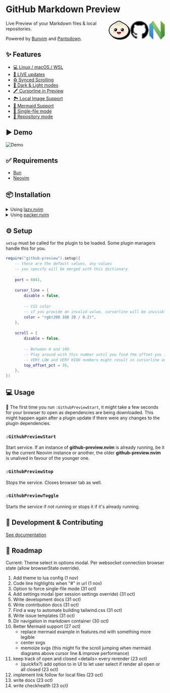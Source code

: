 # GitHub Markdown Preview

[<img src="docs/nvim.svg" height="60px" align="right" />](https://neovim.io/)
[<img src="docs/github.svg" height="60px" align="right" />](https://github.com/)
[<img src="docs/bun.svg" height="60px" align="right" />](https://bun.sh/)

Live Preview of your Markdown files & local repositories.

Powered by [Bunvim](https://github.com/wallpants/bunvim) and [Pantsdown](https://github.com/wallpants/pantsdown).

## ✨ Features

- [💻 Linux / macOS / WSL](./docs/features.md#linux--macos--wsl)
- [🔴 LIVE updates](./docs/features.md#live-updates)
- [♻️ Synced Scrolling](./docs/features.md#synced-scrolling)
- [🌈 Dark & Light modes](./docs/features.md#light-&-dark-modes)
- [🖍️ Cursorline in Preview](./docs/features.md#cursorline-in-preview)
- [🏞️ Local Image Support](./docs/features.md#local-image-support)
- [🧜 Mermaid Support](./docs/features.md#mermaid-support)
- [📄 Single-file mode](./docs/features.md#single-file-mode)
- [📂 Repository mode](./docs/features.md#repository-mode)

## ▶️ Demo

![Demo](https://raw.githubusercontent.com/wallpants/gifs/main/github-preview.nvim/demo.gif)

## ✅ Requirements

- [Bun](https://bun.sh)
- [Neovim](https://neovim.io)

## 📦 Installation

<details>
    <summary>
        Using <a href="https://github.com/folke/lazy.nvim">lazy.nvim</a>
    </summary>

```lua
{
    "wallpants/github-preview.nvim",
    -- version = "*", -- latest stable version, may have breaking changes if major version changed
    -- version = "^1.0.0", -- pin major version, include fixes and features that do not have breaking changes
    cmd = { "GithubPreviewToggle" },
    opts = {
        -- config goes here
    }
}
```

</details>

<details>
    <summary>
        Using <a href="https://github.com/wbthomason/packer.nvim">packer.nvim</a>
    </summary>

```lua
use {
    "wallpants/github-preview.nvim",
    disable = false,
    opt = true,
    cmd = { "GithubPreviewToggle" },
    -- tag = "*", -- latest stable version, may have breaking changes if major version changed
    -- tag = "v2.0.0", -- pin specific tag
    config = function()
        require("github-preview").setup({
            -- config goes here
        })
    end,
}
```

</details>

## ⚙️ Setup

`setup` must be called for the plugin to be loaded. Some plugin managers handle this for you.

```lua
require("github-preview").setup({
    -- these are the default values, any values
    -- you specify will be merged with this dictionary

    port = 6041,

    cursor_line = {
        disable = false,

        -- CSS color
        -- if you provide an invalid value, cursorline will be invisible
        color = "rgb(200 100 20 / 0.2)",
    },

    scroll = {
        disable = false,

        -- Between 0 and 100.
        -- Play around with this number until you find the offset you like.
        -- VERY LOW and VERY HIGH numbers might result in cursorline out of screen.
        top_offset_pct = 35,
    },
})
```

## 💻 Usage

🚨 The first time you run `:GithubPreviewStart`, it might take a few seconds for your browser to open as dependencies are being downloaded.
This might happen again after a plugin update if there were any changes to the plugin dependencies.

### `:GithubPreviewStart`

Start service. If an instance of **github-preview.nvim** is already running,
be it by the current Neovim instance or another, the older **github-preview.nvim**
is unalived in favour of the younger one.

### `:GithubPreviewStop`

Stops the service. Closes browser tab as well.

### `:GithubPreviewToggle`

Starts the service if not running or stops it if it's already running.

## 👷 Development & Contributing

[See documentation](/docs/development.md)

## 🚀 Roadmap

Current: Theme select in options modal. Per websocket connection browser state (allow browserState override).

1. Add theme to lua config (1 nov)
2. Code line highlights when "#" in url (1 nov)
3. Option to force single-file mode (31 oct)
4. Add settings modal (per session settings override) (31 oct)
5. Write development docs (31 oct)
6. Write contribution docs (31 oct)
7. Find a way to automate building tailwind.css (31 oct)
8. Write issue templates (31 oct)
9. Dir navigation in markdown container (30 oct)
10. Better Mermaid support (27 oct)
    - replace mermaid example in features.md with something more legible
    - center svgs
    - memoize svgs (this might fix the scroll jumping when mermaid diagrams above cursor line & improve performance)
11. keep track of open and closed \<details> every rerender (23 oct)
    - (quickfix?) add option to in UI to let user select if render all open or all closed (23 oct)
12. implement link follow for local files (23 oct)
13. write docs (23 oct)
14. write checkhealth (23 oct)
